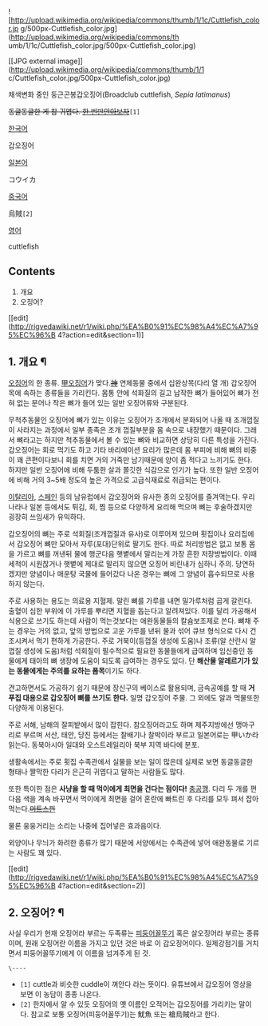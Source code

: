 ![http://upload.wikimedia.org/wikipedia/commons/thumb/1/1c/Cuttlefish_color.jp
g/500px-Cuttlefish_color.jpg](http://upload.wikimedia.org/wikipedia/commons/th
umb/1/1c/Cuttlefish_color.jpg/500px-Cuttlefish_color.jpg)

[[JPG external image]](http://upload.wikimedia.org/wikipedia/commons/thumb/1/1
c/Cuttlefish_color.jpg/500px-Cuttlefish_color.jpg)

  
채색변화 중인 둥근곤봉갑오징어(Broadclub cuttlefish, _Sepia latimanus_)

<del>동글동글한 게 참 귀엽다. [한 번만안아보자](%EC%95%84%EC%A0%80%EC%94%A8%28%EC%98%81%ED%99%94%29.md)</del>`[1]`

[한국어](%ED%95%9C%EA%B5%AD%EC%96%B4.md)

갑오징어

[일본어](%EC%9D%BC%EB%B3%B8%EC%96%B4.md)

コウイカ

[중국어](%EC%A4%91%EA%B5%AD%EC%96%B4.md)

烏賊`[2]`

[영어](%EC%98%81%EC%96%B4.md)

cuttlefish

  

## Contents

    

1. 개요 
2. 오징어? 

[[edit](http://rigvedawiki.net/r1/wiki.php/%EA%B0%91%EC%98%A4%EC%A7%95%EC%96%B
4?action=edit&section=1)]

## 1. 개요 ¶

[오징어](%EC%98%A4%EC%A7%95%EC%96%B4.md)의 한 종류.
[甲](%E7%94%B2.md)[오징어](%EC%98%A4%EC%A7%95%EC%96%B4.md)가
맞다.<del>[神](%E7%A5%9E.md)</del> 연체동물 중에서 십완상목(다리 열 개) 갑오징어목에 속하는 종류들을 가리킨다.
몸통 안에 석화질의 길고 납작한 뼈가 들어있어 뼈가 전혀 없는 문어나 작은 뼈가 들어 있는 일반 오징어류와 구분된다.

  

무척추동물인 오징어에 뼈가 있는 이유는 오징어가 조개에서 분화되어 나올 때 조개껍질이 사라지는 과정에서 일부 종족은 조개 껍질부분을 몸
속으로 내장했기 때문이다. 그래서 뼈라고는 하지만 척추동물에서 볼 수 있는 뼈와 비교하면 상당히 다른 특성을 가진다. 갑오징어는 회로 먹기도
하고 기타 바리에이션 요리가 많은데 몸 부피에 비해 뼈의 비중이 꽤 큰편이다보니 회를 치면 거의 거죽만 남기때문에 양이 좀 적다고 느끼기도
한다. 하지만 일반 오징어에 비해 두툼한 살과 쫄깃한 식감으로 인기가 높다. 또한 일반 오징어에 비해 거의 3~5배 정도의 높은 가격으로
고급식재료로 취급되는 편이다.

  

[이탈리아](%EC%9D%B4%ED%83%88%EB%A6%AC%EC%95%84.md),
[스페인](%EC%8A%A4%ED%8E%98%EC%9D%B8.md) 등의 남유럽에서 갑오징어와 유사한 종의 오징어를 즐겨먹는다.
우리나라나 일본 등에서도 튀김, 회, 찜 등으로 다양하게 요리해 먹으며 뼈는 후술하겠지만 굉장히 쓰임새가 유익하다.

  

갑오징어의 뼈는 주로 석회질(조개껍질과 유사)로 이루어져 있으며 횟집이나 요리집에서 갑오징어 뼈만 모아서 자루(포대)단위로 팔기도 한다.
따로 처리방법은 없고 보통 몸을 가르고 뼈를 꺼낸뒤 물에 행군다음 햇볕에서 말리는게 가장 흔한 저장방법이다. 이때 세척이 시원찮거나 햇볕에
제대로 말리지 않으면 오징어 비린내가 심하니 주의. 당연하겠지만 양념이나 매운탕 국물에 들어갔다 나온 경우는 뼈에 그 양념이 흡수되므로
사용하지 않는다.

  

주로 사용하는 용도는 의료용 지혈제. 말린 뼈를 가루를 내면 밀가루처럼 곱게 갈린다. 출혈이 심한 부위에 이 가루를 뿌리면 지혈을 돕는다고
알려져있다. 이를 달리 가공해서 식용으로 쓰기도 하는데 사람이 먹는것보다는 애완동물들의 칼슘보조제로 쓴다. 뼈채 주는 경우는 거의 없고,
앞의 방법으로 고운 가루를 낸뒤 물과 섞어 큐브 형식으로 다시 건조시켜서 먹기 편하게 가공한다. 주로 거북이(등껍질 생성에 도움)나 조류(알
산란시 알껍질 생성에 도움)처럼 석회질이 필수적으로 필요한 동물들에게 급여하며 임신중인 동물에게 태아의 뼈 생장에 도움이 되도록 급여하는
경우도 있다. 단 **해산물 알레르기가 있는 동물에게는 주의를 요하는 폼목**이기도 하다.

  

견고하면서도 가공하기 쉽기 때문에 장신구의 베이스로 활용되며, 금속공예를 할 때 **거푸집 대용으로 갑오징어 뼈를 쓰기도 한다.** 일명
갑오징어 주물. 그 외에도 알과 먹물또한 다양하게 이용된다.

  

주로 서해, 남해의 잘피밭에서 많이 잡힌다. 참오징어라고도 하며 제주지방에선 맹마구리로 부르며 서산, 태안, 당진 등에서는 찰배기나 찰박이라
부르고 일본어로는 甲いか라 읽는다. 동북아시아 일대와 오스트레일리아 북부 지역 바다에 분포.

  

생활속에서는 주로 횟집 수족관에서 실물을 보는 일이 많은데 실제로 보면 동글동글한 형태나 짤막한 다리가 은근히 귀엽다고 말하는 사람들도
많다.

  

또한 특이한 점은 **사냥을 할 때 먹이에게 최면을 건다는 점이다!**
[충공깽](%EC%B6%A9%EA%B3%B5%EA%B9%BD.md). 다리 두 개를 편 다음 색을 계속 바꾸면서 먹이에게 최면을 걸어
혼란에 빠트린 후 다리를 모두 펴서
잡아먹는다.<del>[미트스핀](%EB%AF%B8%ED%8A%B8%EC%8A%A4%ED%95%80.md)</del>

  
  

물론 웅웅거리는 소리는 나중에 집어넣은 효과음이다.

  

외양이나 무늬가 화려한 종류가 많기 때문에 서양에서는 수족관에 넣어 애완동물로 기르는 사람도 꽤 있다.

  

[[edit](http://rigvedawiki.net/r1/wiki.php/%EA%B0%91%EC%98%A4%EC%A7%95%EC%96%B
4?action=edit&section=2)]

## 2. 오징어? ¶

사실 우리가 현재 오징어라 부르는 두족류는
[피둥어꼴뚜기](%ED%94%BC%EB%91%A5%EC%96%B4%EA%BC%B4%EB%9A%9C%EA%B8%B0.md) 혹은
살오징어라 부르는 종류이며, 원래 오징어란 이름을 가지고 있던 것은 바로 이 갑오징어이다. 일제강점기를 거치면서 피둥어꼴뚜기에게 이 이름을
넘겨주게 된 것.

  

`\----`

  * `[1]` cuttle과 비슷한 cuddle이 껴안다 라는 뜻이다. 유튜브에서 갑오징어 영상을 보면 이 농담이 종종 나온다.
  * `[2]` 한자에서 알 수 있듯 오징어의 옛 이름인 오적어는 갑오징어를 가리키는 말이다. 참고로 보통 오징어(피둥어꼴뚜기)는 魷魚 또는 槍烏賊라고 한다.

